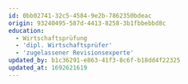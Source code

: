 ```yaml
---
id: 0bb02741-32c5-4584-9e2b-7862350bdeac
origin: 93240495-587d-4413-8258-3b1fbbebbd8c
education:
  - Wirtschaftsprüfung
  - 'dipl. Wirtschaftsprüfer'
  - 'zugelassener Revisionsexperte'
updated_by: b1c36291-e863-41f3-8c6f-b18dd4f22325
updated_at: 1692621619
---
```

